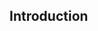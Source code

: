<div id="title">

## Introduction

</div>
<div id="body">

<include src="what/unit-inParent-asPanel.md" boilerplate  />

</div>